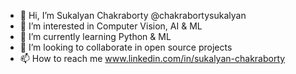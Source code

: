 - 👋 Hi, I’m Sukalyan Chakraborty @chakrabortysukalyan
- 👀 I’m interested in Computer Vision, AI & ML
- 🌱 I’m currently learning Python & ML
- 💞️ I’m looking to collaborate in open source projects
- 📫 How to reach me www.linkedin.com/in/sukalyan-chakraborty

<!---
chakrabortysukalyan/chakrabortysukalyan is a ✨ special ✨ repository because its `README.md` (this file) appears on your GitHub profile.
You can click the Preview link to take a look at your changes.
--->
